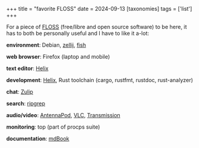 +++
title = "favorite FLOSS"
date = 2024-09-13
[taxonomies]
tags = ['list']
+++

For a piece of [FLOSS] (free/libre and open source software) to be here,
it has to both be personally useful and I have to like it a-lot:

__environment__: Debian, [zellij], [fish]

__web browser__: Firefox (laptop and mobile)

__text editor__: [Helix]

__development__: [Helix], Rust toolchain (cargo, rustfmt, rustdoc, rust-analyzer)

__chat__: [Zulip]

__search__: [ripgrep]

__audio/video__: [AntennaPod], [VLC], [Transmission]

__monitoring__: top (part of procps suite)

__documentation__: [mdBook]

[FLOSS]: http://en.wikipedia.org/wiki/Free_and_open-source_software
[ripgrep]: http://blog.burntsushi.net/ripgrep
[Helix]: https://helix-editor.com
[Zulip]: https://zulip.com
[fish]: https://fishshell.com
[zellij]: https://github.com/zellij-org/zellij
[NewPipe]: https://newpipe.net
[AntennaPod]: https://antennapod.org
[VLC]: https://www.videolan.org
[Transmission]: http://www.transmissionbt.com
[mdBook]: https://rust-lang.github.io/mdBook
